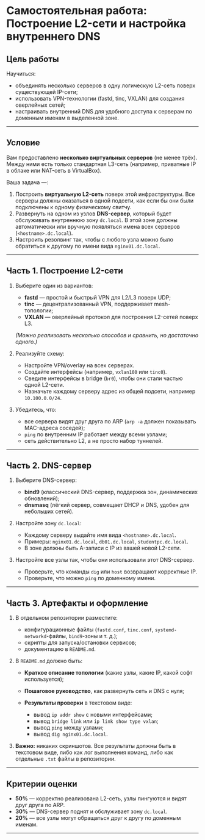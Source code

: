 # Самостоятельная работа: Построение L2-сети и настройка внутреннего DNS

## Цель работы

Научиться:

* объединять несколько серверов в одну логическую L2-сеть поверх существующей IP-сети;
* использовать VPN-технологии (fastd, tinc, VXLAN) для создания оверлейных сетей;
* настраивать внутренний DNS для удобного доступа к серверам по доменным именам в выделенной зоне.

---

## Условие

Вам предоставлено **несколько виртуальных серверов** (не менее трёх). Между ними есть только стандартная L3-сеть (например, приватные IP в облаке или NAT-сеть в VirtualBox).

Ваша задача —:

1. Построить **виртуальную L2-сеть** поверх этой инфраструктуры.
   Все серверы должны оказаться в одной подсети, как если бы они были подключены к одному физическому свитчу.
2. Развернуть на одном из узлов **DNS-сервер**, который будет обслуживать внутреннюю зону `dc.local`.
   В этой зоне должны автоматически или вручную появляться имена всех серверов (`<hostname>.dc.local`).
3. Настроить резолвинг так, чтобы с любого узла можно было обратиться к другому по имени вида `nginx01.dc.local`.

---

## Часть 1. Построение L2-сети

1. Выберите один из вариантов:

   * **fastd** — простой и быстрый VPN для L2/L3 поверх UDP;
   * **tinc** — децентрализованный VPN, поддерживает mesh-топологии;
   * **VXLAN** — оверлейный протокол для построения L2-сетей поверх L3.

   *(Можно реализовать несколько способов и сравнить, но достаточно одного.)*

2. Реализуйте схему:

   * Настройте VPN/overlay на всех серверах.
   * Создайте интерфейсы (например, `vxlan100` или `tinc0`).
   * Сведите интерфейсы в bridge (`br0`), чтобы они стали частью одной L2-сети.
   * Назначьте каждому серверу адрес из общей подсети, например `10.100.0.0/24`.

3. Убедитесь, что:

   * все сервера видят друг друга по ARP (`arp -a` должен показывать MAC-адреса соседей);
   * `ping` по внутренним IP работает между всеми узлами;
   * сеть действительно L2, а не просто набор туннелей.

---

## Часть 2. DNS-сервер

1. Выберите DNS-сервер:

   * **bind9** (классический DNS-сервер, поддержка зон, динамических обновлений);
   * **dnsmasq** (лёгкий сервер, совмещает DHCP и DNS, удобен для небольших сетей).

2. Настройте зону `dc.local`:

   * Каждому серверу выдайте имя вида `<hostname>.dc.local`.
   * Примеры: `nginx01.dc.local`, `db01.dc.local`, `studentpc.dc.local`.
   * В зоне должны быть A-записи с IP из вашей новой L2-сети.

3. Настройте все узлы так, чтобы они использовали этот DNS-сервер.

   * Проверьте, что команды `dig` или `host` возвращают корректные IP.
   * Проверьте, что можно `ping` по доменному имени.

---

## Часть 3. Артефакты и оформление

1. В отдельном репозитории разместите:

   * конфигурационные файлы (`fastd.conf`, `tinc.conf`, `systemd-networkd`-файлы, `bind9`-зоны и т. д.);
   * скрипты для запуска/остановки сервисов;
   * документацию в `README.md`.

2. В `README.md` должно быть:

   * **Краткое описание топологии** (какие узлы, какие IP, какой софт используется);
   * **Пошаговое руководство**, как развернуть сеть и DNS с нуля;
   * **Результаты проверки** в текстовом виде:

     * вывод `ip addr show` с новыми интерфейсами;
     * вывод `bridge link` или `ip link show type vxlan`;
     * вывод `ping` между узлами;
     * вывод `dig nginx01.dc.local`.

3. **Важно:** никаких скриншотов. Все результаты должны быть в текстовом виде, либо как лог выполнения команд, либо как отдельные `.txt` файлы в репозитории.

---

## Критерии оценки

* **50%** — корректно реализована L2-сеть, узлы пингуются и видят друг друга по ARP.
* **30%** — DNS-сервер поднят и обслуживает зону `dc.local`.
* **20%** — все узлы могут обращаться друг к другу по доменным именам.

---

